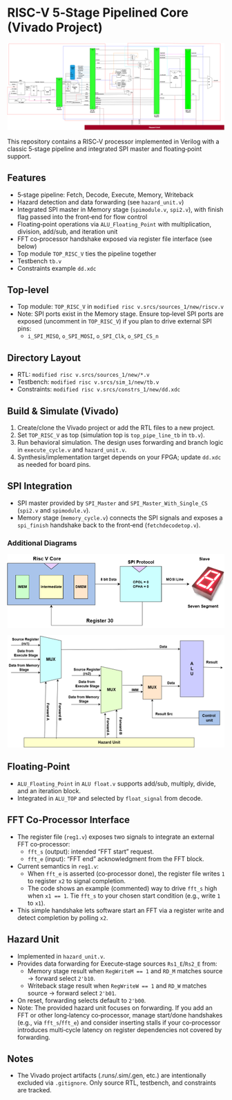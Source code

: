 ﻿# RISC-V 5‑Stage Pipelined Core (Vivado Project)

<p align="center">
  <img src="docs/images/processor_architecture.png" alt="Processor Architecture" width="720" />
</p>

This repository contains a RISC‑V processor implemented in Verilog with a classic 5‑stage pipeline and integrated SPI master and floating‑point support.

## Features
- 5‑stage pipeline: Fetch, Decode, Execute, Memory, Writeback
- Hazard detection and data forwarding (see `hazard_unit.v`)
- Integrated SPI master in Memory stage (`spimodule.v`, `spi2.v`), with finish flag passed into the front‑end for flow control
- Floating‑point operations via `ALU_Floating_Point` with multiplication, division, add/sub, and iteration unit
- FFT co‑processor handshake exposed via register file interface (see below)
- Top module `TOP_RISC_V` ties the pipeline together
- Testbench `tb.v`
- Constraints example `dd.xdc`

## Top‑level
- Top module: `TOP_RISC_V` in `modified risc v.srcs/sources_1/new/riscv.v`
- Note: SPI ports exist in the Memory stage. Ensure top‑level SPI ports are exposed (uncomment in `TOP_RISC_V`) if you plan to drive external SPI pins:
  - `i_SPI_MISO`, `o_SPI_MOSI`, `o_SPI_Clk`, `o_SPI_CS_n`

## Directory Layout
- RTL: `modified risc v.srcs/sources_1/new/*.v`
- Testbench: `modified risc v.srcs/sim_1/new/tb.v`
- Constraints: `modified risc v.srcs/constrs_1/new/dd.xdc`

## Build & Simulate (Vivado)
1. Create/clone the Vivado project or add the RTL files to a new project.
2. Set `TOP_RISC_V` as top (simulation top is `top_pipe_line_tb` in `tb.v`).
3. Run behavioral simulation. The design uses forwarding and branch logic in `execute_cycle.v` and `hazard_unit.v`.
4. Synthesis/implementation target depends on your FPGA; update `dd.xdc` as needed for board pins.

## SPI Integration
- SPI master provided by `SPI_Master` and `SPI_Master_With_Single_CS` (`spi2.v` and `spimodule.v`).
- Memory stage (`memory_cycle.v`) connects the SPI signals and exposes a `spi_finish` handshake back to the front‑end (`fetchdecodetop.v`).

### Additional Diagrams
<p align="center">
  <img src="docs/images/spi_diagram.png" alt="SPI Diagram" width="560" />
</p>
<p align="center">
  <img src="docs/images/hazard.png" alt="Hazard Unit Diagram" width="560" />
</p>

## Floating‑Point
- `ALU_Floating_Point` in `ALU float.v` supports add/sub, multiply, divide, and an iteration block.
- Integrated in `ALU_TOP` and selected by `float_signal` from decode.

## FFT Co‑Processor Interface
- The register file (`reg1.v`) exposes two signals to integrate an external FFT co‑processor:
  - `fft_s` (output): intended “FFT start” request.
  - `fft_e` (input): “FFT end” acknowledgment from the FFT block.
- Current semantics in `reg1.v`:
  - When `fft_e` is asserted (co‑processor done), the register file writes `1` to register `x2` to signal completion.
  - The code shows an example (commented) way to drive `fft_s` high when `x1 == 1`. Tie `fft_s` to your chosen start condition (e.g., write `1` to `x1`).
- This simple handshake lets software start an FFT via a register write and detect completion by polling `x2`.

## Hazard Unit
- Implemented in `hazard_unit.v`.
- Provides data forwarding for Execute‑stage sources `Rs1_E`/`Rs2_E` from:
  - Memory stage result when `RegWriteM == 1` and `RD_M` matches source → forward select `2'b10`.
  - Writeback stage result when `RegWriteW == 1` and `RD_W` matches source → forward select `2'b01`.
- On reset, forwarding selects default to `2'b00`.
- Note: The provided hazard unit focuses on forwarding. If you add an FFT or other long‑latency co‑processor, manage start/done handshakes (e.g., via `fft_s`/`fft_e`) and consider inserting stalls if your co‑processor introduces multi‑cycle latency on register dependencies not covered by forwarding.

## Notes
- The Vivado project artifacts (.runs/.sim/.gen, etc.) are intentionally excluded via `.gitignore`. Only source RTL, testbench, and constraints are tracked.
